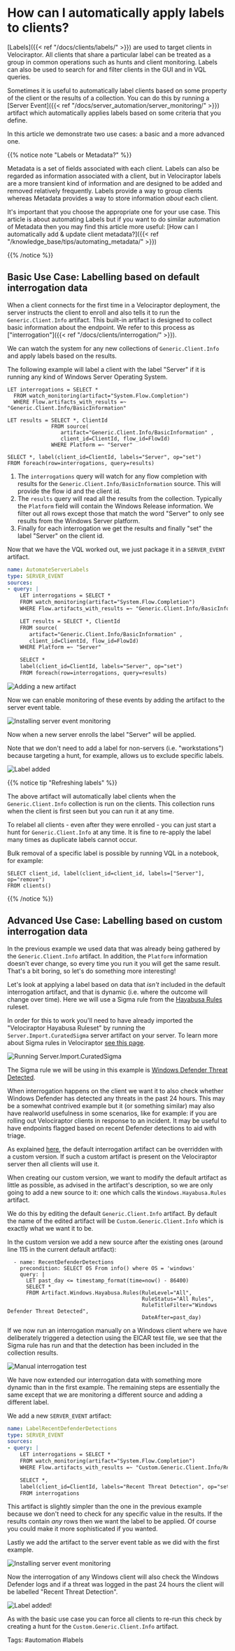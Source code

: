 # How can I automatically apply labels to clients?

[Labels]({{< ref "/docs/clients/labels/" >}}) are used to target clients in
Velociraptor. All clients that share a particular label can be treated as a
group in common operations such as hunts and client monitoring. Labels can also
be used to search for and filter clients in the GUI and in VQL queries.

Sometimes it is useful to automatically label clients based on some property of
the client or the results of a collection. You can do this by running a
[Server Event]({{< ref "/docs/server_automation/server_monitoring/" >}}) artifact
which automatically applies labels based on some criteria that you define.

In this article we demonstrate two use cases: a basic and a more advanced one.

{{% notice note "Labels or Metadata?" %}}

Metadata is a set of fields associated with each client. Labels can also be
regarded as information associated with a client, but in Velociraptor labels are
a more transient kind of information and are designed to be added and removed
relatively frequently. Labels provide a way to group clients whereas Metadata
provides a way to store information *about* each client.

It's important that you choose the appropriate one for your use case. This
article is about automating Labels but if you want to do similar automation of
Metadata then you may find this article more useful:
[How can I automatically add & update client metadata?]({{< ref "/knowledge_base/tips/automating_metadata/" >}})

{{% /notice %}}

## Basic Use Case: Labelling based on default interrogation data

When a client connects for the first time in a Velociraptor deployment, the
server instructs the client to enroll and also tells it to run the
`Generic.Client.Info` artifact. This built-in artifact is designed to collect
basic information about the endpoint. We refer to this process as
["interrogation"]({{< ref "/docs/clients/interrogation/" >}}).

We can watch the system for any new collections of `Generic.Client.Info` and
apply labels based on the results.

The following example will label a client with the label "Server" if it is
running any kind of Windows Server Operating System.

```vql
LET interrogations = SELECT *
  FROM watch_monitoring(artifact="System.Flow.Completion")
  WHERE Flow.artifacts_with_results =~ "Generic.Client.Info/BasicInformation"

LET results = SELECT *, ClientId
              FROM source(
                 artifact="Generic.Client.Info/BasicInformation" ,
                 client_id=ClientId, flow_id=FlowId)
              WHERE Platform =~ "Server"

SELECT *, label(client_id=ClientId, labels="Server", op="set")
FROM foreach(row=interrogations, query=results)
```

1. The `interrogations` query will watch for any flow completion with results
   for the `Generic.Client.Info/BasicInformation` source. This will provide the
   flow id and the client id.
2. The `results` query will read all the results from the collection. Typically
   the `Platform` field will contain the Windows Release information. We filter
   out all rows except those that match the word "Server" to only see results
   from the Windows Server platform.
3. Finally for each interrogation we get the results and finally "set" the
   label "Server" on the client id.

Now that we have the VQL worked out, we just package it in a `SERVER_EVENT`
artifact.

```yaml
name: AutomateServerLabels
type: SERVER_EVENT
sources:
- query: |
    LET interrogations = SELECT *
    FROM watch_monitoring(artifact="System.Flow.Completion")
    WHERE Flow.artifacts_with_results =~ "Generic.Client.Info/BasicInformation"

    LET results = SELECT *, ClientId
    FROM source(
       artifact="Generic.Client.Info/BasicInformation" ,
       client_id=ClientId, flow_id=FlowId)
    WHERE Platform =~ "Server"

    SELECT *
    label(client_id=ClientId, labels="Server", op="set")
    FROM foreach(row=interrogations, query=results)
```

![Adding a new artifact](artifact.png)

Now we can enable monitoring of these events by adding the artifact to
the server event table.

![Installing server event monitoring](installing_event_monitoring.svg)

Now when a new server enrolls the label "Server" will be applied.

Note that we don't need to add a label for non-servers (i.e. "workstations")
because targeting a hunt, for example, allows us to exclude specific labels.

![Label added](server_label.svg)

{{% notice tip "Refreshing labels" %}}

The above artifact will automatically label clients when the
`Generic.Client.Info` collection is run on the clients. This collection runs
when the client is first seen but you can run it at any time.

To relabel all clients - even after they were enrolled - you can just start a
hunt for `Generic.Client.Info` at any time. It is fine to re-apply the label
many times as duplicate labels cannot occur.

Bulk removal of a specific label is possible by running VQL in a notebook, for
example:

```vql
SELECT client_id, label(client_id=client_id, labels=["Server"], op="remove")
FROM clients()
```

{{% /notice %}}

## Advanced Use Case: Labelling based on custom interrogation data

In the previous example we used data that was already being gathered by the
`Generic.Client.Info` artifact. In addition, the `Platform` information doesn't
ever change, so every time you run it you will get the same result. That's a bit
boring, so let's do something more interesting!

Let's look at applying a label based on data that *isn't* included in the
default interrogation artifact, and that is dynamic (i.e. where the outcome will
change over time).
Here we will use a Sigma rule from the
[Hayabusa Rules](https://sigma.velocidex.com/docs/artifacts/velociraptor_hayabusa_ruleset/)
ruleset.

In order for this to work you'll need to have already imported the "Velociraptor
Hayabusa Ruleset" by running the `Server.Import.CuratedSigma` server artifact on
your server. To learn more about Sigma rules in Velociraptor
[see this page](https://sigma.velocidex.com/docs/sigma_in_velociraptor/).

![Running Server.Import.CuratedSigma](sigma_import.png)

The Sigma rule we will be using in this example is
[Windows Defender Threat Detected](https://github.com/Yamato-Security/hayabusa-rules/blob/main/sigma/builtin/windefend/win_defender_threat.yml).

When interrogation happens on the client we want it to also check whether
Windows Defender has detected any threats in the past 24 hours. This may be a
somewhat contrived example but it (or something similar) may also have realworld
usefulness in some scenarios, like for example: if you are rolling out
Velociraptor clients in response to an incident. It may be useful to have
endpoints flagged based on recent Defender detections to aid with triage.

As explained
[here](https://docs.velociraptor.app/docs/clients/interrogation/#custom-artifact-override),
the default interrogation artifact can be overridden with a custom version. If
such a custom artifact is present on the Velociraptor server then all clients
will use it.

When creating our custom version, we want to modify the default artifact as
little as possible, as advised in the artifact's description, so we are only
going to add a new source to it: one which calls the `Windows.Hayabusa.Rules`
artifact.

We do this by editing the default `Generic.Client.Info` artifact. By default the
name of the edited artifact will be `Custom.Generic.Client.Info` which is
exactly what we want it to be.

In the custom version we add a new source after the existing ones (around line
115 in the current default artifact):

```vql
  - name: RecentDefenderDetections
    precondition: SELECT OS From info() where OS = 'windows'
    query: |
      LET past_day <= timestamp_format(time=now() - 86400)
      SELECT *
      FROM Artifact.Windows.Hayabusa.Rules(RuleLevel="All",
                                           RuleStatus="All Rules",
                                           RuleTitleFilter="Windows Defender Threat Detected",
                                           DateAfter=past_day)
```

If we now run an interrogation manually on a Windows client where we have
deliberately triggered a detection using the EICAR test file, we see that the
Sigma rule has run and that the detection has been included in the collection
results.

![Manual interrogation test](defender_detection.svg)

We have now extended our interrogation data with something more dynamic than in
the first example. The remaining steps are essentially the same except that we
are monitoring a different source and adding a different label.

We add a new `SERVER_EVENT` artifact:

```yaml
name: LabelRecentDefenderDetections
type: SERVER_EVENT
sources:
- query: |
    LET interrogations = SELECT *
    FROM watch_monitoring(artifact="System.Flow.Completion")
    WHERE Flow.artifacts_with_results =~ "Custom.Generic.Client.Info/RecentDefenderDetections"

    SELECT *,
    label(client_id=ClientId, labels="Recent Threat Detection", op="set")
    FROM interrogations
```

This artifact is slightly simpler than the one in the previous example because
we don't need to check for any specific value in the results. If the results
contain *any* rows then we want the label to be applied. Of course you could
make it more sophisticated if you wanted.

Lastly we add the artifact to the server event table as we did with the first
example.

![Installing server event monitoring](event_monitoring2.png)

Now the interrogation of any Windows client will also check the Windows Defender
logs and if a threat was logged in the past 24 hours the client will be labelled
"Recent Threat Detection".

![Label added!](label_added.png)

As with the basic use case you can force all clients to re-run this check by
creating a hunt for the `Custom.Generic.Client.Info` artifact.

Tags: #automation #labels